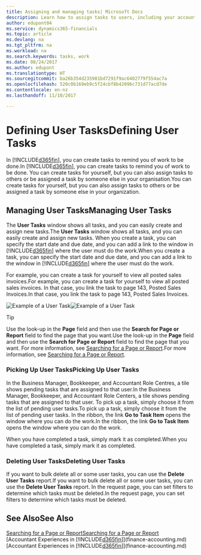 ```yaml
---
title: Assigning and managing tasks| Microsoft Docs
description: Learn how to assign tasks to users, including your accountant, in Dynamics 365 Business edition
author: edupont04
ms.service: dynamics365-financials
ms.topic: article
ms.devlang: na
ms.tgt_pltfrm: na
ms.workload: na
ms.search.keywords: tasks, work
ms.date: 08/24/2017
ms.author: edupont
ms.translationtype: HT
ms.sourcegitcommit: ba26b354d235981bd7291f9ac6402779f554ac7a
ms.openlocfilehash: 520c0b169eb9c5f24cbf8b42096c731d77acd7de
ms.contentlocale: en-nz
ms.lasthandoff: 11/10/2017

---
```

# <a name="defining-user-tasks"></a><span data-ttu-id="7370b-103">Defining User Tasks</span><span class="sxs-lookup"><span data-stu-id="7370b-103">Defining User Tasks</span></span>
<span data-ttu-id="7370b-104">In [!INCLUDE[d365fin](includes/d365fin_md.md)], you can create tasks to remind you of work to be done.</span><span class="sxs-lookup"><span data-stu-id="7370b-104">In [!INCLUDE[d365fin](includes/d365fin_md.md)], you can create tasks to remind you of work to be done.</span></span> <span data-ttu-id="7370b-105">You can create tasks for yourself, but you can also assign tasks to others or be assigned a task by someone else in your organisation.</span><span class="sxs-lookup"><span data-stu-id="7370b-105">You can create tasks for yourself, but you can also assign tasks to others or be assigned a task by someone else in your organization.</span></span>  

## <a name="managing-user-tasks"></a><span data-ttu-id="7370b-106">Managing User Tasks</span><span class="sxs-lookup"><span data-stu-id="7370b-106">Managing User Tasks</span></span>
<span data-ttu-id="7370b-107">The **User Tasks** window shows all tasks, and you can easily create and assign new tasks.</span><span class="sxs-lookup"><span data-stu-id="7370b-107">The **User Tasks** window shows all tasks, and you can easily create and assign new tasks.</span></span> <span data-ttu-id="7370b-108">When you create a task, you can specify the start date and due date, and you can add a link to the window in [!INCLUDE[d365fin](includes/d365fin_md.md)] where the user must do the work.</span><span class="sxs-lookup"><span data-stu-id="7370b-108">When you create a task, you can specify the start date and due date, and you can add a link to the window in [!INCLUDE[d365fin](includes/d365fin_md.md)] where the user must do the work.</span></span>  

<span data-ttu-id="7370b-109">For example, you can create a task for yourself to view all posted sales invoices.</span><span class="sxs-lookup"><span data-stu-id="7370b-109">For example, you can create a task for yourself to view all posted sales invoices.</span></span> <span data-ttu-id="7370b-110">In that case, you link the task to page 143, Posted Sales Invoices.</span><span class="sxs-lookup"><span data-stu-id="7370b-110">In that case, you link the task to page 143, Posted Sales Invoices.</span></span>  

<span data-ttu-id="7370b-111">![Example of a User Task](media/across-user-tasks/sample-user-task.png "Example of a user task")</span><span class="sxs-lookup"><span data-stu-id="7370b-111">![Example of a User Task](media/across-user-tasks/sample-user-task.png "Example of a user task")</span></span>

> [!TIP]  
>  <span data-ttu-id="7370b-112">Use the look-up in the **Page** field and then use the **Search for Page or Report** field to find the page that you want.</span><span class="sxs-lookup"><span data-stu-id="7370b-112">Use the look-up in the **Page** field and then use the **Search for Page or Report** field to find the page that you want.</span></span> <span data-ttu-id="7370b-113">For more information, see [Searching for a Page or Report](ui-search.md).</span><span class="sxs-lookup"><span data-stu-id="7370b-113">For more information, see [Searching for a Page or Report](ui-search.md).</span></span>  

### <a name="picking-up-user-tasks"></a><span data-ttu-id="7370b-114">Picking Up User Tasks</span><span class="sxs-lookup"><span data-stu-id="7370b-114">Picking Up User Tasks</span></span>
<span data-ttu-id="7370b-115">In the Business Manager, Bookkeeper, and Accountant Role Centres, a tile shows pending tasks that are assigned to that user.</span><span class="sxs-lookup"><span data-stu-id="7370b-115">In the Business Manager, Bookkeeper, and Accountant Role Centers, a tile shows pending tasks that are assigned to that user.</span></span> <span data-ttu-id="7370b-116">To pick up a task, simply choose it from the list of pending user tasks.</span><span class="sxs-lookup"><span data-stu-id="7370b-116">To pick up a task, simply choose it from the list of pending user tasks.</span></span> <span data-ttu-id="7370b-117">In the ribbon, the link **Go to Task Item** opens the window where you can do the work.</span><span class="sxs-lookup"><span data-stu-id="7370b-117">In the ribbon, the link **Go to Task Item** opens the window where you can do the work.</span></span>  

<span data-ttu-id="7370b-118">When you have completed a task, simply mark it as completed.</span><span class="sxs-lookup"><span data-stu-id="7370b-118">When you have completed a task, simply mark it as completed.</span></span>  

### <a name="deleting-user-tasks"></a><span data-ttu-id="7370b-119">Deleting User Tasks</span><span class="sxs-lookup"><span data-stu-id="7370b-119">Deleting User Tasks</span></span>
<span data-ttu-id="7370b-120">If you want to bulk delete all or some user tasks, you can use the **Delete User Tasks** report.</span><span class="sxs-lookup"><span data-stu-id="7370b-120">If you want to bulk delete all or some user tasks, you can use the **Delete User Tasks** report.</span></span> <span data-ttu-id="7370b-121">In the request page, you can set filters to determine which tasks must be deleted.</span><span class="sxs-lookup"><span data-stu-id="7370b-121">In the request page, you can set filters to determine which tasks must be deleted.</span></span>  

## <a name="see-also"></a><span data-ttu-id="7370b-122">See Also</span><span class="sxs-lookup"><span data-stu-id="7370b-122">See Also</span></span>
[<span data-ttu-id="7370b-123">Searching for a Page or Report</span><span class="sxs-lookup"><span data-stu-id="7370b-123">Searching for a Page or Report</span></span>](ui-search.md)  
<span data-ttu-id="7370b-124">[Accountant Experiences in [!INCLUDE[d365fin](includes/d365fin_md.md)]](finance-accounting.md)</span><span class="sxs-lookup"><span data-stu-id="7370b-124">[Accountant Experiences in [!INCLUDE[d365fin](includes/d365fin_md.md)]](finance-accounting.md)</span></span>  

